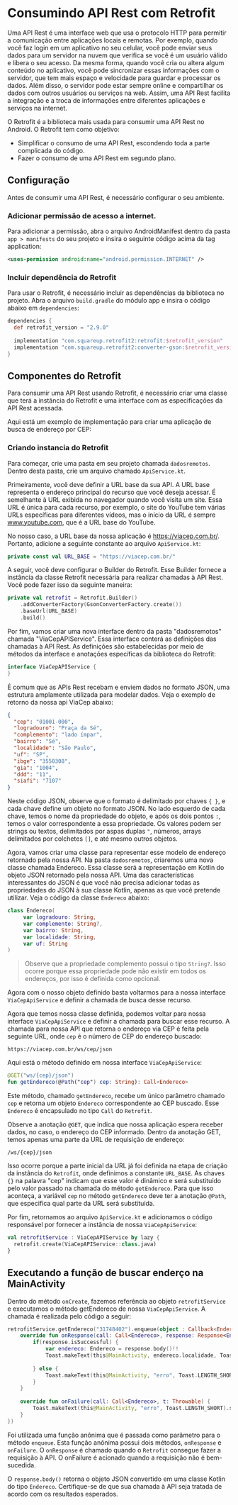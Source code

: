 # Consumindo API Rest com Retrofit

Uma API Rest é uma interface web que usa o protocolo HTTP para permitir a comunicação entre aplicações locais e remotas. Por exemplo, quando você faz login em um aplicativo no seu celular, você pode enviar seus dados para um servidor na nuvem que verifica se você é um usuário válido e libera o seu acesso. Da mesma forma, quando você cria ou altera algum conteúdo no aplicativo, você pode sincronizar essas informações com o servidor, que tem mais espaço e velocidade para guardar e processar os dados. Além disso, o servidor pode estar sempre online e compartilhar os dados com outros usuários ou serviços na web. Assim, uma API Rest facilita a integração e a troca de informações entre diferentes aplicações e serviços na internet.

O Retrofit é a biblioteca mais usada para consumir uma API Rest no Android. O Retrofit tem como objetivo:

 - Simplificar o consumo de uma API Rest, escondendo toda a parte complicada do código.
 - Fazer o consumo de uma API Rest em segundo plano.

## Configuração
Antes de consumir uma API Rest, é necessário configurar o seu ambiente.

### Adicionar permissão de acesso a internet.
Para adicionar a permissão, abra o arquivo AndroidManifest dentro da pasta `app > manifests` do seu projeto e insira o seguinte código acima da tag application:

```xml
<uses-permission android:name="android.permission.INTERNET" />
```

### Incluir dependência do Retrofit
Para usar o Retrofit, é necessário incluir as dependências da biblioteca no projeto. Abra o arquivo `build.gradle` do módulo app e insira o código abaixo em `dependencies`:

```groovy
dependencies {
  def retrofit_version = "2.9.0"
  
  implementation "com.squareup.retrofit2:retrofit:$retrofit_version" 
  implementation "com.squareup.retrofit2:converter-gson:$retrofit_version"
}
```





## Componentes do Retrofit

Para consumir uma API Rest usando Retrofit, é necessário criar uma classe que terá a instância do Retrofit e uma interface com as especificações da API Rest acessada.

Aqui está um exemplo de implementação para criar uma aplicação de busca de endereço por CEP:

### Criando instancia do Retrofit

Para começar, crie uma pasta em seu projeto chamada `dadosremotos`. Dentro desta pasta, crie um arquivo chamado `ApiService.kt`.

Primeiramente, você deve definir a URL base da sua API. A URL base representa o endereço principal do recurso que você deseja acessar. É semelhante à URL exibida no navegador quando você visita um site. Essa URL é única para cada recurso, por exemplo, o site do YouTube tem várias URLs específicas para diferentes vídeos, mas o início da URL é sempre www.youtube.com, que é a URL base do YouTube.

No nosso caso, a URL base da nossa aplicação é https://viacep.com.br/. Portanto, adicione a seguinte constante ao arquivo `ApiService.kt`:


```kotlin
private const val URL_BASE = "https://viacep.com.br/"
```
A seguir, você deve configurar o Builder do Retrofit. Esse Builder fornece a instância da classe Retrofit necessária para realizar chamadas à API Rest. Você pode fazer isso da seguinte maneira:

```kotlin
private val retrofit = Retrofit.Builder()  
    .addConverterFactory(GsonConverterFactory.create())  
    .baseUrl(URL_BASE)  
    .build()
```

Por fim, vamos criar uma nova interface dentro da pasta "dadosremotos" chamada "ViaCepAPIService". Essa interface conterá as definições das chamadas à API Rest. As definições são estabelecidas por meio de métodos da interface e anotações específicas da biblioteca do Retrofit:

```kotlin
interface ViaCepAPIService {
}
```














É comum que as APIs Rest recebam e enviem dados no formato JSON, uma estrutura amplamente utilizada para modelar dados.
Veja o exemplo de retorno da nossa api ViaCep abaixo:
```json
{
  "cep": "01001-000",
  "logradouro": "Praça da Sé",
  "complemento": "lado ímpar",
  "bairro": "Sé",
  "localidade": "São Paulo",
  "uf": "SP",
  "ibge": "3550308",
  "gia": "1004",
  "ddd": "11",
  "siafi": "7107"
}
```
Neste código JSON, observe que o formato é delimitado por chaves `{ }`, e cada chave define um objeto no formato JSON. No lado esquerdo de cada chave, temos o nome da propriedade do objeto, e após os dois pontos `:`, temos o valor correspondente a essa propriedade. Os valores podem ser strings ou textos, delimitados por aspas duplas `"`, números, arrays delimitados por colchetes `[]`, e até mesmo outros objetos.

Agora, vamos criar uma classe para representar esse modelo de endereço retornado pela nossa API. Na pasta `dadosremotos`, criaremos uma nova classe chamada Endereco. Essa classe será a representação em Kotlin do objeto JSON retornado pela nossa API. Uma das características interessantes do JSON é que você não precisa adicionar todas as propriedades do JSON à sua classe Kotlin, apenas as que você pretende utilizar. Veja o código da classe `Endereco` abaixo:

```kotlin
class Endereco(  
     var logradouro: String,  
	 var complemento: String?,  
	 var bairro: String,  
	 var localidade: String,  
	 var uf: String  
)
```

> Observe que a propriedade complemento possui o tipo `String?`. Isso ocorre porque essa propriedade pode não existir em todos os endereços, por isso é definida como opcional.

Agora com o nosso objeto definido basta voltarmos para a nossa interface `ViaCepApiService` e definir a chamada de busca desse recurso.

Agora que temos nossa classe definida, podemos voltar para nossa interface `ViaCepApiService` e definir a chamada para buscar esse recurso. A chamada para nossa API que retorna o endereço via CEP é feita pela seguinte URL, onde `cep` é o número de CEP do endereço buscado:

    https://viacep.com.br/ws/cep/json

Aqui está o método definido em nossa interface `ViaCepApiService`:

```kotlin
@GET("ws/{cep}/json")  
fun getEndereco(@Path("cep") cep: String): Call<Endereco>
```

Este método, chamado `getEndereco`, recebe um único parâmetro chamado `cep` e retorna um objeto `Endereco` correspondente ao CEP buscado. Esse `Endereco` é encapsulado no tipo `Call` do `Retrofit`.

Observe a anotação `@GET`, que indica que nossa aplicação espera receber dados, no caso, o endereço do CEP informado. Dentro da anotação GET, temos apenas uma parte da URL de requisição de endereço:

    /ws/{cep}/json
Isso ocorre porque a parte inicial da URL já foi definida na etapa de criação da instância do `Retrofit`, onde definimos a constante `URL_BASE`. As chaves `{}` na palavra "cep" indicam que esse valor é dinâmico e será substituído pelo valor passado na chamada do método `getEndereco`. Para que isso aconteça, a variável `cep` no método `getEndereco` deve ter a anotação `@Path`, que especifica qual parte da URL será substituída.

Por fim, retornamos ao arquivo `ApiService.kt` e adicionamos o código responsável por fornecer a instância de nossa `ViaCepApiService`:
```kotlin
val retrofitService : ViaCepAPIService by lazy {  
  retrofit.create(ViaCepAPIService::class.java)  
}
```

## Executando a função de buscar enderço na MainActivity

Dentro do método `onCreate`, fazemos referência ao objeto `retrofitService` e executamos o método getEndereco de nossa `ViaCepApiService`. A chamada é realizada pelo código a seguir:

```kotlin
retrofitService.getEndereco("31748402").enqueue(object : Callback<Endereco> {  
    override fun onResponse(call: Call<Endereco>, response: Response<Endereco>) {  
        if(response.isSuccessful) {  
            var endereco: Endereco = response.body()!!  
            Toast.makeText(this@MainActivity, endereco.localidade, Toast.LENGTH_SHORT).show()  
  
        } else {  
            Toast.makeText(this@MainActivity, "erro", Toast.LENGTH_SHORT).show()  
        }  
    }  
  
    override fun onFailure(call: Call<Endereco>, t: Throwable) {  
        Toast.makeText(this@MainActivity, "erro", Toast.LENGTH_SHORT).show()  
    }  
})
```
Foi utilizada uma função anônima que é passada como parâmetro para o método `enqueue`. Esta função anônima possui dois métodos, `onResponse` e `onFailure`. O `onResponse` é chamado quando o `Retrofit` consegue fazer a requisição à API. O onFailure é acionado quando a requisição não é bem-sucedida.

O `response.body()` retorna o objeto JSON convertido em uma classe Kotlin do tipo `Endereco`. Certifique-se de que sua chamada à API seja tratada de acordo com os resultados esperados.